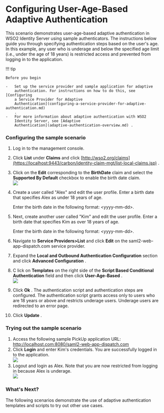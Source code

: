 # Configuring User-Age-Based Adaptive Authentication

This scenario demonstrates user-age-based adaptive authentication in
WSO2 Identity Server using sample authenticators. The instructions below
guide you through specifying authentication steps based on the user's
age. In this example, any user who is underage and below the specified
age limit (i.e., under the age of 18 years) is restricted access and
prevented from logging in to the application.

!!! tip
    
    Before you begin
    
    -   Set up the service provider and sample application for adaptive
        authentication. For instructions on how to do this, see [Configuring
        a Service Provider for Adaptive
        Authentication](configuring-a-service-provider-for-adaptive-authentication.md)
        .
    -   For more information about adaptive authentication with WSO2
        Identity Server, see [Adaptive
        Authentication](adaptive-authentication-overview.md) .
    

### Configuring the sample scenario

1.  Log in to the management console.
2.  Click **List** under **Claims** and click
    [http://wso2.org/claims](https://localhost:9443/carbon/identity-claim-mgt/list-local-claims.jsp)
    .
3.  Click on the **Edit** corresponding to the **BirthDate** claim and
    select the **Supported By Default** checkbox to enable the birth
    date claim.  
    ![](/attachments/tutorials/enable-dob-claim.png)
4.  Create a user called "Alex" and edit the user profile. Enter a birth
    date that specifies Alex as under 18 years of age.  

    Enter the birth date in the following format: &lt;yyyy-mm-dd&gt;.

5.  Next, create another user called "Kim" and edit the user profile.
    Enter a birth date that specifies Kim as over 18 years of age.

    Enter the birth date in the following format: &lt;yyyy-mm-dd&gt;.

6.  Navigate to **Service Providers&gt;List** and click **Edit** on
    the saml2-web-app-dispatch.com service provider.
7.  Expand the **Local and Outbound Authentication Configuration**
    section and click **Advanced Configuration** .
8.  C lick on **Templates** on the right side of the **Script Based
    Conditional Authentication** field and then click **User-Age-Based**
    .  
    ![](/attachments/tutorials/user-age-based-template.png)
9.  Click **Ok** . The authentication script and authentication steps
    are configured. The authentication script grants access only to
    users who are 18 years or above and restricts underage users.
    Underage users are redirected to an error page.

10. Click **Update** .

### Trying out the sample scenario

1.  Access the following sample PickUp application URL:
    <http://localhost.com:8080/saml2-web-app-dispatch.com>
2.  Click **Login** and enter Kim's credentials. You are successfully
    logged in to the application.  
    ![](/attachments/tutorials/pickup-sign-in-kim.png)
3.  Logout and login as Alex. Note that you are now restricted from
    logging in because Alex is underage.  
    ![](/attachments/tutorials/age-validation.png)

### What's Next?

The following scenarios demonstrate the use of adaptive authentication
templates and scripts to try out other use cases.

  
